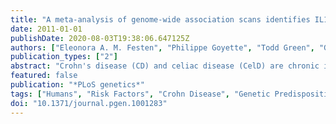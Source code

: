 ```yaml
---
title: "A meta-analysis of genome-wide association scans identifies IL18RAP, PTPN2, TAGAP, and PUS10 as shared risk loci for Crohn's disease and celiac disease"
date: 2011-01-01
publishDate: 2020-08-03T19:38:06.647125Z
authors: ["Eleonora A. M. Festen", "Philippe Goyette", "Todd Green", "Gabrielle Boucher", "Claudine Beauchamp", "Gosia Trynka", "Patrick C. Dubois", "Caroline Lagacé", "Pieter C. F. Stokkers", "Daan W. Hommes", "Donatella Barisani", "Orazio Palmieri", "Vito Annese", "David A. van Heel", "Rinse K. Weersma", "Mark J. Daly", "Cisca Wijmenga", "John D. Rioux"]
publication_types: ["2"]
abstract: "Crohn's disease (CD) and celiac disease (CelD) are chronic intestinal inflammatory diseases, involving genetic and environmental factors in their pathogenesis. The two diseases can co-occur within families, and studies suggest that CelD patients have a higher risk to develop CD than the general population. These observations suggest that CD and CelD may share common genetic risk loci. Two such shared loci, IL18RAP and PTPN2, have already been identified independently in these two diseases. The aim of our study was to explicitly identify shared risk loci for these diseases by combining results from genome-wide association study (GWAS) datasets of CD and CelD. Specifically, GWAS results from CelD (768 cases, 1,422 controls) and CD (3,230 cases, 4,829 controls) were combined in a meta-analysis. Nine independent regions had nominal association p-value textless1.0 x 10⁻⁵ in this meta-analysis and showed evidence of association to the individual diseases in the original scans (p-value textless 1 x 10⁻² in CelD and textless 1 x 10⁻³ in CD). These include the two previously reported shared loci, IL18RAP and PTPN2, with p-values of 3.37 x 10⁻⁸ and 6.39 x 10⁻⁹, respectively, in the meta-analysis. The other seven had not been reported as shared loci and thus were tested in additional CelD (3,149 cases and 4,714 controls) and CD (1,835 cases and 1,669 controls) cohorts. Two of these loci, TAGAP and PUS10, showed significant evidence of replication (Bonferroni corrected p-values textless0.0071) in the combined CelD and CD replication cohorts and were firmly established as shared risk loci of genome-wide significance, with overall combined p-values of 1.55 x 10⁻¹⁰ and 1.38 x 10⁻¹¹ respectively. Through a meta-analysis of GWAS data from CD and CelD, we have identified four shared risk loci: PTPN2, IL18RAP, TAGAP, and PUS10. The combined analysis of the two datasets provided the power, lacking in the individual GWAS for single diseases, to detect shared loci with a relatively small effect."
featured: false
publication: "*PLoS genetics*"
tags: ["Humans", "Risk Factors", "Crohn Disease", "Genetic Predisposition to Disease", "Genome-Wide Association Study", "Celiac Disease", "Data Interpretation", "Statistical", "GTPase-Activating Proteins", "Hydro-Lyases", "Interleukin-18 Receptor beta Subunit", "Protein Tyrosine Phosphatase", "Non-Receptor Type 2"]
doi: "10.1371/journal.pgen.1001283"
---
```


